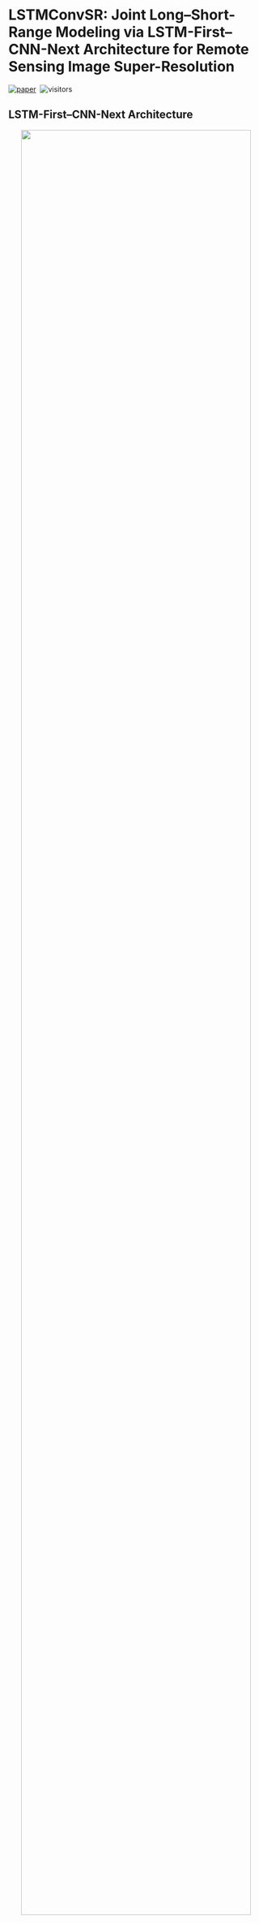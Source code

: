 # LSTMConvSR: Joint Long–Short-Range Modeling via LSTM-First–CNN-Next Architecture for Remote Sensing Image Super-Resolution

<div align="left">

[![paper](https://img.shields.io/badge/Remote%20Sens.%202025,%2017(15),%202745-3A7138)](https://doi.org/10.3390/rs17152745)&nbsp;
![visitors](https://visitor-badge.laobi.icu/badge?page_id=Doswin/LSTMConvSR)

</div>


## LSTM-First–CNN-Next Architecture

<p align="center">
    <img src="https://github.com/Doswin/GDSR/LSTMConvSR/LSTM-First–CNN-Next.png" width=95%>
<p>

## Training and Testing

Please use [BasicSR](https://github.com/XPixelGroup/BasicSR), it is an open-source image super-resolution toolbox based on PyTorch.
If you encounter any issues during use, please refer to [MambaIRv2](https://github.com/csguoh/MambaIR) — it is an excellent work and may provide helpful guidance.

## Citation 

If you find this work useful, please consider citing:

```bibtex
@Article{LSTMConvSR,
AUTHOR = {Zhu, Qiwei and Zhang, Guojing and Wang, Xiaoying and Huang, Jianqiang},
TITLE = {LSTMConvSR: Joint Long–Short-Range Modeling via LSTM-First–CNN-Next Architecture for Remote Sensing Image Super-Resolution},
JOURNAL = {Remote Sensing},
VOLUME = {17},
YEAR = {2025},
NUMBER = {15},
ARTICLE-NUMBER = {2745},
URL = {https://www.mdpi.com/2072-4292/17/15/2745},
ISSN = {2072-4292},
ABSTRACT = {The inability of existing super-resolution methods to jointly model short-range and long-range spatial dependencies in remote sensing imagery limits reconstruction efficacy. To address this, we propose LSTMConvSR, a novel framework inspired by top-down neural attention mechanisms. Our approach pioneers an LSTM-first–CNN-next architecture. First, an LSTM-based global modeling stage efficiently captures long-range dependencies via downsampling and spatial attention, achieving 80.3% lower FLOPs and 11× faster speed. Second, a CNN-based local refinement stage, guided by the LSTM’s attention maps, enhances details in critical regions. Third, a top-down fusion stage dynamically integrates global context and local features to generate the output. Extensive experiments on Potsdam, UAVid, and RSSCN7 benchmarks demonstrate state-of-the-art performance, achieving 33.94 dB PSNR on Potsdam with 2.4× faster inference than MambaIRv2.},
DOI = {10.3390/rs17152745}
}
```

## Reference

Some of the codes in this repo are borrowed from:  
- [BasicSR](https://github.com/XPixelGroup/BasicSR)  
- [vision-lstm](https://github.com/NX-AI/vision-lstm) 

Thanks to their great work.
